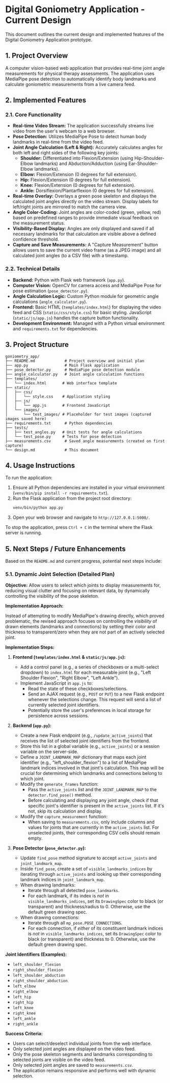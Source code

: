 # Digital Goniometry Application - Current Design

This document outlines the current design and implemented features of the Digital Goniometry Application prototype.

## 1. Project Overview

A computer vision-based web application that provides real-time joint angle measurements for physical therapy assessments. The application uses MediaPipe pose detection to automatically identify body landmarks and calculate goniometric measurements from a live camera feed.

## 2. Implemented Features

### 2.1. Core Functionality
- **Real-time Video Stream:** The application successfully streams live video from the user's webcam to a web browser.
- **Pose Detection:** Utilizes MediaPipe Pose to detect human body landmarks in real-time from the video feed.
- **Joint Angle Calculation (Left & Right):** Accurately calculates angles for both left and right sides of the following key joints:
    - **Shoulder:** Differentiated into Flexion/Extension (using Hip-Shoulder-Elbow landmarks) and Abduction/Adduction (using Ear-Shoulder-Elbow landmarks).
    - **Elbow:** Flexion/Extension (0 degrees for full extension).
    - **Hip:** Flexion/Extension (0 degrees for full extension).
    - **Knee:** Flexion/Extension (0 degrees for full extension).
    - **Ankle:** Dorsiflexion/Plantarflexion (0 degrees for full extension).
- **Real-time Overlay:** Overlays a green pose skeleton and displays the calculated joint angles directly on the video stream. Display labels for left/right joints are mirrored to match the camera view.
- **Angle Color-Coding:** Joint angles are color-coded (green, yellow, red) based on predefined ranges to provide immediate visual feedback on the measurement status.
- **Visibility-Based Display:** Angles are only displayed and saved if all necessary landmarks for that calculation are visible above a defined confidence threshold.
- **Capture and Save Measurements:** A "Capture Measurement" button allows users to save the current video frame (as a JPEG image) and all calculated joint angles (to a CSV file) with a timestamp.

### 2.2. Technical Details
- **Backend:** Python with Flask web framework (`app.py`).
- **Computer Vision:** OpenCV for camera access and MediaPipe Pose for pose estimation (`pose_detector.py`).
- **Angle Calculation Logic:** Custom Python module for geometric angle calculations (`angle_calculator.py`).
- **Frontend:** Basic HTML (`templates/index.html`) for displaying the video feed and CSS (`static/css/style.css`) for basic styling. JavaScript (`static/js/app.js`) handles the capture button functionality.
- **Development Environment:** Managed with a Python virtual environment and `requirements.txt` for dependencies.

## 3. Project Structure

```
goniometry_app/
├── README.md             # Project overview and initial plan
├── app.py                # Main Flask application
├── pose_detector.py      # MediaPipe pose detection module
├── angle_calculator.py   # Joint angle calculation functions
├── templates/
│   └── index.html       # Web interface template
├── static/
│   ├── css/
│   │   └── style.css    # Application styling
│   ├── js/
│   │   └── app.js       # Frontend JavaScript
│   └── images/
│       └── test_images/ # Placeholder for test images (captured images saved here)
├── requirements.txt      # Python dependencies
├── tests/
│   ├── test_angles.py   # Unit tests for angle calculations
│   └── test_pose.py     # Tests for pose detection
├── measurements.csv      # Saved angle measurements (created on first capture)
└── design.md             # This document
```

## 4. Usage Instructions

To run the application:
1.  Ensure all Python dependencies are installed in your virtual environment (`venv/bin/pip install -r requirements.txt`).
2.  Run the Flask application from the project root directory:
    ```bash
    venv/bin/python app.py
    ```
3.  Open your web browser and navigate to `http://127.0.0.1:5000/`.

To stop the application, press `Ctrl + C` in the terminal where the Flask server is running.

## 5. Next Steps / Future Enhancements

Based on the `README.md` and current progress, potential next steps include:

### 5.1. Dynamic Joint Selection (Detailed Plan)

**Objective:** Allow users to select which joints to display measurements for, reducing visual clutter and focusing on relevant data, by dynamically controlling the visibility of the pose skeleton.

**Implementation Approach:**

Instead of attempting to modify MediaPipe's drawing directly, which proved problematic, the revised approach focuses on controlling the *visibility* of drawn elements (landmarks and connections) by setting their color and thickness to transparent/zero when they are not part of an actively selected joint.

**Implementation Steps:**

1.  **Frontend (`templates/index.html` & `static/js/app.js`):**
    *   Add a control panel (e.g., a series of checkboxes or a multi-select dropdown) to `index.html` for each measurable joint (e.g., "Left Shoulder Flexion", "Right Elbow", "Left Ankle").
    *   Implement JavaScript in `app.js` to:
        *   Read the state of these checkboxes/selections.
        *   Send an AJAX request (e.g., `POST` or `PUT`) to a new Flask endpoint whenever the selections change. This request will send a list of currently selected joint identifiers.
        *   Potentially store the user's preferences in local storage for persistence across sessions.

2.  **Backend (`app.py`):**
    *   Create a new Flask endpoint (e.g., `/update_active_joints`) that receives the list of selected joint identifiers from the frontend.
    *   Store this list in a global variable (e.g., `active_joints`) or a session variable on the server-side.
    *   Define a `JOINT_LANDMARK_MAP` dictionary that maps each joint identifier (e.g., "left_shoulder_flexion") to a list of MediaPipe landmark indices involved in that joint's calculation. This map will be crucial for determining which landmarks and connections belong to which joint.
    *   Modify the `generate_frames` function:
        *   Pass the `active_joints` list and the `JOINT_LANDMARK_MAP` to the `detector.find_pose()` method.
        *   Before calculating and displaying any joint angle, check if that specific joint's identifier is present in the `active_joints` list. If it's not, skip its calculation and display.
    *   Modify the `capture_measurement` function:
        *   When saving to `measurements.csv`, only include columns and values for joints that are currently in the `active_joints` list. For unselected joints, their corresponding CSV cells should remain empty.

3.  **Pose Detector (`pose_detector.py`):**
    *   Update `find_pose` method signature to accept `active_joints` and `joint_landmark_map`.
    *   Inside `find_pose`, create a set of `visible_landmarks_indices` by iterating through `active_joints` and looking up their corresponding landmark indices in `joint_landmark_map`.
    *   When drawing landmarks:
        *   Iterate through all detected `pose_landmarks`.
        *   For each landmark, if its index is *not* in `visible_landmarks_indices`, set its `DrawingSpec` color to black (or transparent) and thickness/radius to 0. Otherwise, use the default green drawing spec.
    *   When drawing connections:
        *   Iterate through all `mp_pose.POSE_CONNECTIONS`.
        *   For each connection, if *either* of its constituent landmark indices is *not* in `visible_landmarks_indices`, set its `DrawingSpec` color to black (or transparent) and thickness to 0. Otherwise, use the default green drawing spec.

**Joint Identifiers (Examples):**
*   `left_shoulder_flexion`
*   `right_shoulder_flexion`
*   `left_shoulder_abduction`
*   `right_shoulder_abduction`
*   `left_elbow`
*   `right_elbow`
*   `left_hip`
*   `right_hip`
*   `left_knee`
*   `right_knee`
*   `left_ankle`
*   `right_ankle`

**Success Criteria:**
*   Users can select/deselect individual joints from the web interface.
*   Only selected joint angles are displayed on the video feed.
*   Only the pose skeleton segments and landmarks corresponding to selected joints are visible on the video feed.
*   Only selected joint angles are saved to `measurements.csv`.
*   The application remains responsive and performs well with dynamic selection.